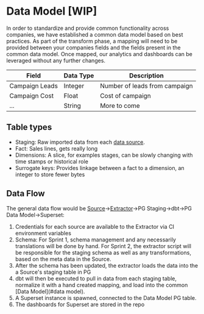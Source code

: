 # Data Model [WIP]

In order to standardize and provide common functionality across companies, we have established a common data model based on best practices. As part of the transform phase, a mapping will need to be provided between your companies fields and the fields present in the common data model.  Once mapped, our analytics and dashboards can be leveraged without any further changes.

| Field | Data Type | Description |
| ----- | --------- | ----------- |
| Campaign Leads | Integer | Number of leads from campaign |
| Campaign Cost | Float | Cost of campaign |
| ... | String | More to come |

## Table types

* Staging: Raw imported data from each [data source](data_sources.md).
* Fact: Sales lines, gets really long
* Dimensions: A slice, for examples stages, can be slowly changing with time stamps or historical role
* Surrogate keys: Provides linkage between a fact to a dimension, an integer to store fewer bytes

## Data Flow

The general data flow would be [Source](data_sources.md)->[Extractor](#extractors)->PG Staging->dbt->PG Data Model->Superset:
1. Credentials for each source are available to the Extractor via CI environment variables
1. Schema: For Sprint 1, schema management and any necessarily translations will be done by hand. For Sprint 2, the extractor script will be responsible for the staging schema as well as any transformations, based on the meta data in the Source.
1. After the schema has been updated, the extractor loads the data into the a Source's staging table in PG
1. dbt will then be executed to pull in data from each staging table, normalize it with a hand created mapping, and load into the common [Data Model](#data model).
1. A Superset instance is spawned, connected to the Data Model PG table.
1. The dashboards for Superset are stored in the repo
